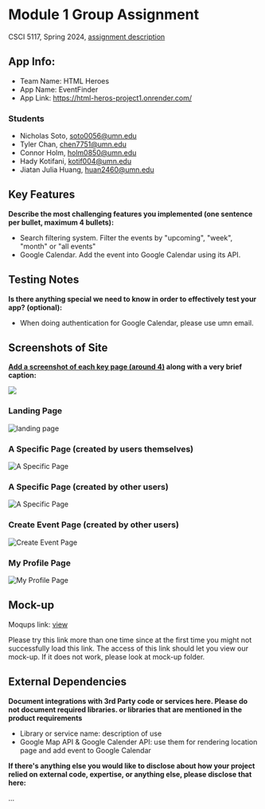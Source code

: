 # Module 1 Group Assignment

CSCI 5117, Spring 2024, [assignment description](https://canvas.umn.edu/courses/413159/pages/project-1)

## App Info:

* Team Name: HTML Heroes
* App Name: EventFinder
* App Link: https://html-heros-project1.onrender.com/

### Students

* Nicholas Soto, soto0056@umn.edu
* Tyler Chan, chen7751@umn.edu
* Connor Holm, holm0850@umn.edu
* Hady Kotifani, kotif004@umn.edu
* Jiatan Julia Huang, huan2460@umn.edu


## Key Features

**Describe the most challenging features you implemented
(one sentence per bullet, maximum 4 bullets):**

* Search filtering system. Filter the events by "upcoming", "week", "month" or "all events"
* Google Calendar. Add the event into Google Calendar using its API.

## Testing Notes

**Is there anything special we need to know in order to effectively test your app? (optional):**

* When doing authentication for Google Calendar, please use umn email.


## Screenshots of Site

**[Add a screenshot of each key page (around 4)](https://stackoverflow.com/questions/10189356/how-to-add-screenshot-to-readmes-in-github-repository)
along with a very brief caption:**

![](https://media.giphy.com/media/o0vwzuFwCGAFO/giphy.gif)

### Landing Page
![](/mock-up/demo/Landing%20page.png "landing page")

### A Specific Page (created by users themselves)
![](/mock-up/demo/My%20event%20page.png "A Specific Page")

### A Specific Page (created by other users)
![](/mock-up/demo/other%20people's%20event%20page.png "A Specific Page")

### Create Event Page (created by other users)
![](/mock-up/demo/Landing%20page.png "Create Event Page")

### My Profile Page
![](/mock-up/demo/My%20profile.png "My Profile Page")


## Mock-up 

Moqups link: [view](https://app.moqups.com/8SGlpTOnihgzNLST2OkPhaSrfosRTLtE/view/page/a96d6f2a6)

Please try this link more than one time since at the first time you might not successfully load this link. The access of this link should let you view our mock-up. If it does not work, please look at mock-up folder.

## External Dependencies

**Document integrations with 3rd Party code or services here.
Please do not document required libraries. or libraries that are mentioned in the product requirements**

* Library or service name: description of use
* Google Map API & Google Calender API: use them for rendering location page and add event to Google Calendar

**If there's anything else you would like to disclose about how your project
relied on external code, expertise, or anything else, please disclose that
here:**

...
